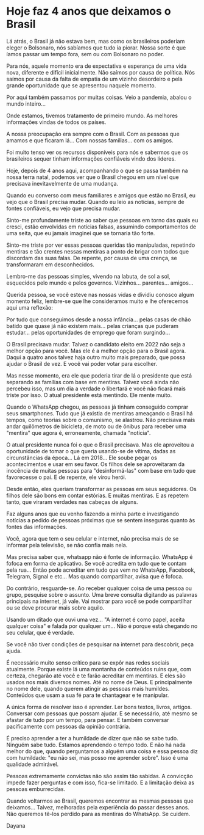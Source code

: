 # Hoje faz 4 anos que deixamos o Brasil

Lá atrás, o Brasil já não estava bem, mas como os brasileiros poderiam eleger o Bolsonaro, nós sabíamos que tudo ia piorar. Nossa sorte é que íamos passar um tempo fora, sem ou com Bolsonaro no poder.

Para nós, aquele momento era de expectativa e esperança de uma vida nova, diferente e difícil inicialmente. Não saímos por causa de política. Nós saímos por causa da falta de empatia de um vizinho desordeiro e pela grande oportunidade que se apresentou naquele momento. 

Por aqui também passamos por muitas coisas. Veio a pandemia, abalou o mundo inteiro... 

Onde estamos, tivemos tratamento de primeiro mundo. As melhores informações vindas de todos os países.

A nossa preocupação era sempre com o Brasil. Com as pessoas que amamos e que ficaram lá... Com nossas famílias... com os amigos.

Foi muito tenso ver os recursos disponíveis para nós e sabermos que os brasileiros sequer tinham informações confiáveis vindo dos líderes. 

Hoje, depois de 4 anos aqui, acompanhando o que se passa também na nossa terra natal, podemos ver que o Brasil chegou em um nível que precisava inevitavelmente de uma mudança.

Quando eu converso com meus familiares e amigos que estão no Brasil, eu vejo que o Brasil precisa mudar. Quando eu leio as notícias, sempre de fontes confiáveis, eu vejo que precisa mudar.

Sinto-me profundamente triste ao saber que pessoas em torno das quais eu cresci, estão envolvidas em notícias falsas, assumindo comportamentos de uma seita, que eu jamais imaginei que se tornaria tão forte. 

Sinto-me triste por ver essas pessoas queridas tão manipuladas, repetindo mentiras e tão crentes nessas mentiras a ponto de brigar com todos que discordam das suas falas. De repente, por causa de uma crença, se transformaram em desconhecidos.

Lembro-me das pessoas simples, vivendo na labuta, de sol a sol, esquecidos pelo mundo e pelos governos. Vizinhos... parentes... amigos...

Querida pessoa, se você esteve nas nossas vidas e dividiu conosco algum momento feliz, lembre-se que lhe consideramos muito e lhe oferecemos aqui uma reflexão: 

Por tudo que conseguimos desde a nossa infância...  pelas casas de chão batido que quase já não existem mais... pelas crianças que puderam estudar... pelas oportunidades de emprego que foram surgindo... 

O Brasil precisava mudar. Talvez o candidato eleito em 2022 não seja a melhor opção para você. Mas ele é a melhor opção para o Brasil agora. Daqui a quatro anos talvez haja outro muito mais preparado, que possa ajudar o Brasil de vez. E você vai poder votar para escolher.

Mas nesse momento, era ele que poderia tirar de lá o presidente que está separando as famílias com base em mentiras. Talvez você ainda não percebeu isso, mas um dia a verdade o libertará e você não ficará mais triste por isso. O atual presidente está mentindo. Ele mente muito.

Quando o WhatsApp chegou, as pessoas já tinham conseguido comprar seus smartphones. Tudo que já existia de mentiras ameaçando o Brasil há tempos, como teorias sobre o comunismo, se alastrou. Não precisava mais andar quilômetros de bicicleta, de moto ou de ônibus para receber uma "mentira" que agora é, erroneamente, chamada "notícia".

O atual presidente nunca foi o que o Brasil precisava. Mas ele aproveitou a oportunidade de tomar o que queria usando-se de vítima, dadas as circunstâncias da época... Lá em 2018... Ele soube pegar os acontecimentos e usar em seu favor. Os filhos dele se aproveitaram da inocência de muitas pessoas para "desinformá-las" com base em tudo que favorecesse o pai. E de repente, ele virou herói. 

Desde então, eles queriam transformar as pessoas em seus seguidores. Os filhos dele são bons em contar estórias. E muitas mentiras. E as repetem tanto, que viraram verdades nas cabeças de alguns.

Faz alguns anos que eu venho fazendo a minha parte e investigando notícias a pedido de pessoas próximas que se sentem inseguras quanto às fontes das informações. 

Você, agora que tem o seu celular e internet, não precisa mais de se informar pela televisão, se não confia mais nela.

Mas precisa saber que, whatsapp não é fonte de informação. WhatsApp é fofoca em forma de aplicativo. Se você acredita em tudo que te contam pela rua... Então pode acreditar em tudo que vem no WhatsApp, Facebook, Telegram, Signal e etc... Mas quando compartilhar, avisa que é fofoca.

Do contrário, resguarde-se. Ao receber qualquer coisa de uma pessoa ou grupo, pesquise sobre o assunto. Uma breve consulta digitando as palavras principais na internet, já vale. Vai mostrar para você se pode compartilhar ou se deve procurar mais sobre aquilo.

Usando um ditado que ouvi uma vez... "A internet é como papel, aceita qualquer coisa" e falada por qualquer um... Não é porque está chegando no seu celular, que é verdade.

Se você não tiver condições de pesquisar na internet para descobrir, peça ajuda. 

É necessário muito senso crítico para se expôr nas redes sociais atualmente. Porque existe lá uma montanha de conteúdos ruins que, com certeza, chegarão até você e te farão acreditar em mentiras. E eles são usados nos mais diversos nomes. Até no nome de Deus. E principalmente no nome dele, quando querem atingir as pessoas mais humildes. Conteúdos que usam a sua fé para te chantagear e te manipular.

A única forma de resolver isso é aprender. Ler bons textos, livros, artigos. Conversar com pessoas que possam ajudar. E se necessário, até mesmo se afastar de tudo por um tempo, para pensar. E também conversar pacificamente com pessoas da opinião contrária.

É preciso aprender a ter a humildade de dizer que não se sabe tudo. Ninguém sabe tudo. Estamos aprendendo o tempo todo. E não há nada melhor do que, quando perguntamos a alguém uma coisa e essa pessoa diz com humildade: "eu não sei, mas posso me aprender sobre". Isso é uma qualidade admirável.

Pessoas extremamente convictas não são assim tão sabidas. A convicção impede fazer perguntas e com isso, fica-se limitado. E a limitação deixa as pessoas emburrecidas.

Quando voltarmos ao Brasil, queremos encontrar as mesmas pessoas que deixamos... Talvez, melhoradas pela experiência do passar desses anos. Não queremos tê-los perdido para as mentiras do WhatsApp. Se cuidem.

Dayana



